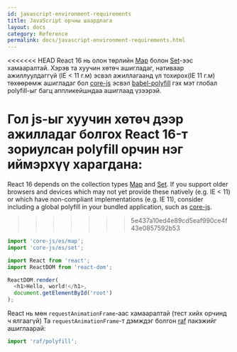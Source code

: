 ```yaml
---
id: javascript-environment-requirements
title: JavaScript орчны шаардлага
layout: docs
category: Reference
permalink: docs/javascript-environment-requirements.html
---
```


<<<<<<< HEAD
React 16 нь олон төрлийн [Map](https://developer.mozilla.org/en-US/docs/Web/JavaScript/Reference/Global_Objects/Map) болон 
[Set](https://developer.mozilla.org/en-US/docs/Web/JavaScript/Reference/Global_Objects/Set)-ээс хамааралтай. Хэрэв та хуучин хөтөч ашигладаг, нативаар ажиллуулдаггүй (IE < 11 г.м) эсвэл ажиллагаанд үл тохирох(IE 11 г.м) төхөөрөмж ашигладаг бол [core-js](https://github.com/zloirock/core-js) эсвэл [babel-polyfill](https://babeljs.io/docs/usage/polyfill/) гэх мэт глобал polyfill-ыг багц аппликейшндаа ашиглаад үзээрэй. 

Гол js-ыг хуучин хөтөч дээр ажилладаг болгох React 16-т зориулсан polyfill орчин нэг иймэрхүү харагдана:
=======
React 16 depends on the collection types [Map](https://developer.mozilla.org/en-US/docs/Web/JavaScript/Reference/Global_Objects/Map) and [Set](https://developer.mozilla.org/en-US/docs/Web/JavaScript/Reference/Global_Objects/Set). If you support older browsers and devices which may not yet provide these natively (e.g. IE < 11) or which have non-compliant implementations (e.g. IE 11), consider including a global polyfill in your bundled application, such as [core-js](https://github.com/zloirock/core-js).
>>>>>>> 5e437a10ed4e89cd5eaf990ce4f43e0857592b53


```js
import 'core-js/es/map';
import 'core-js/es/set';

import React from 'react';
import ReactDOM from 'react-dom';

ReactDOM.render(
  <h1>Hello, world!</h1>,
  document.getElementById('root')
);
```

React нь мөн `requestAnimationFrame`-аас хамааралтай (тест хийх орчинд ч ялгаагүй)
Та `requestAnimationFrame`-т дэмждэг болгон [raf](https://www.npmjs.com/package/raf) пакэжийг ашиглаарай:

```js
import 'raf/polyfill';
```
